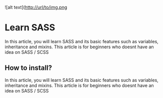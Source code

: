![alt text]([http://url/to/img.png](https://sass-lang.com/assets/img/logos/logo.svg)

# Learn SASS
In this article, you will learn SASS and its basic features such as variables, inheritance and mixins.
This article is for beginners who doesnt have an idea on SASS / SCSS


## How to install?
In this article, you will learn SASS and its basic features such as variables, inheritance and mixins.
This article is for beginners who doesnt have an idea on SASS / SCSS


